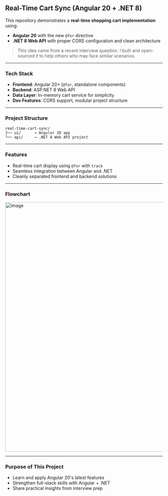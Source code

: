 
##  Real-Time Cart Sync (Angular 20 + .NET 8)

This repository demonstrates a **real-time shopping cart implementation** using:

* **Angular 20** with the new `@for` directive
* **.NET 8 Web API** with proper CORS configuration and clean architecture

>  This idea came from a recent interview question. I built and open-sourced it to help others who may face similar scenarios.

---

###  Tech Stack

* **Frontend**: Angular 20+ (`@for`, standalone components)
* **Backend**: ASP.NET 8 Web API
* **Data Layer**: In-memory cart service for simplicity
* **Dev Features**: CORS support, modular project structure

---

###  Project Structure

```
real-time-cart-sync/
├── ui/      → Angular 20 app
└── api/     → .NET 8 Web API project
```

---

###  Features

* Real-time cart display using `@for` with `track`
* Seamless integration between Angular and .NET
* Cleanly separated frontend and backend solutions

---

###  Flowchart

<img width="1050" height="795" alt="image" src="https://github.com/user-attachments/assets/b6286532-50c7-42f3-bbb0-0d1cbd5ccbfc" />


---

###  Purpose of This Project

* Learn and apply Angular 20's latest features
* Strengthen full-stack skills with Angular + .NET
* Share practical insights from interview prep



